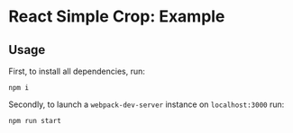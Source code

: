 # React Simple Crop: Example

## Usage
First, to install all dependencies, run:
```
npm i
```

Secondly, to launch a `webpack-dev-server` instance on `localhost:3000` run: 

```
npm run start
```